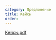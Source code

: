 ```yaml
---
category: Предложение
title: Кейсы
order: 
--- 
```


[Кейсы.pdf](files/e053dd66-4e3e-4d6e-8918-28436af85cc9/Кейсы.pdf)